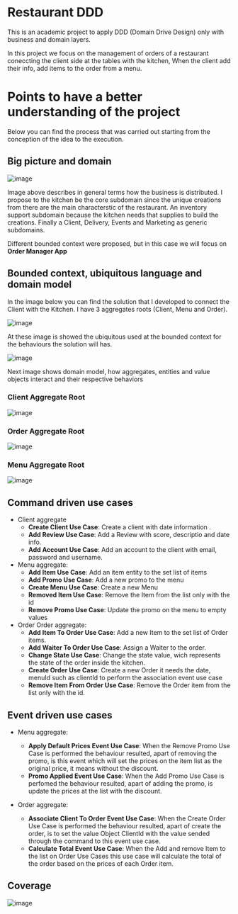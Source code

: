 # Restaurant DDD

This is an academic project to apply DDD (Domain Drive Design) only with business and domain layers.

In this project we focus on the management of orders of a restaurant coneccting the client side at the tables with the kitchen, 
When the client add their info, add items to the order from a menu.


# Points to have a better understanding of the project

Below you can find the process that was carried out starting from the conception of the idea to the execution.

## Big picture and domain

![image](https://user-images.githubusercontent.com/98781195/224407998-3949f37e-7872-4ef5-b866-6b8552e6a2f7.png)

Image above describes in general terms how the business is distributed.
I propose to the kitchen be the core subdomain since the unique creations from there are the main characterstic of the restaurant.
An inventory support subdomain because the kitchen needs that supplies to build the creations.
Finally a Client, Delivery, Events and Marketing as generic subdomains.

Different bounded context were proposed, but in this case we will focus on **Order Manager App** 

## Bounded context, ubiquitous language and domain model

In the image below you can find the solution that I developed to connect the Client with the Kitchen. I have 3 aggregates roots (Client, Menu and Order).

![image](https://user-images.githubusercontent.com/98781195/224409155-829e774a-455b-425d-8359-522a01118a31.png)

At these image is showed the ubiquitous used at the bounded context for the behaviours the solution will has.

![image](https://user-images.githubusercontent.com/98781195/224410142-bc028db5-f4ff-4c06-ab11-aa0f199b052d.png)

Next image shows domain model, how aggregates, entities and value objects interact and their respective behaviors

### Client Aggregate Root

![image](https://user-images.githubusercontent.com/98781195/224410737-757de43e-c091-4043-adab-e9843e1fe3b6.png)

### Order Aggregate Root

![image](https://user-images.githubusercontent.com/98781195/224410952-576b6495-beba-48b0-bc3c-9895a9704c01.png)

### Menu Aggregate Root

![image](https://user-images.githubusercontent.com/98781195/224411109-1fb73ca8-896d-49a0-bca1-206db955cb26.png)



## Command driven use cases

* Client aggregate
	- **Create Client Use Case**:  Create a client with date information .
	- **Add Review Use Case**: Add a Review with score, descriptio and date info.
	- **Add Account Use Case**: Add an account to the client with email, password and username.
* Menu aggregate:
	- **Add Item  Use Case**: Add an item entity to the set list of items
	- **Add Promo Use Case**: Add a new promo to the menu
	- **Create Menu Use Case**: Create a new Menu
  - **Removed Item Use Case**: Remove the Item from the list only with the id
  - **Remove Promo Use Case**: Update the promo on the menu to empty values
* Order Order aggregate:
	- **Add Item To Order Use Case**: Add a new Item to the set list of Order items.
	- **Add Waiter To Order Use Case**: Assign a Waiter to the order.
	- **Change State Use Case**: Change the state value, wich represents the state of the order inside the kitchen.
  - **Create Order Use Case**: Create a new Order it needs the date, menuId such as clientId to perform the association event use case
  - **Remove Item From Order Use Case**: Remove the Order item from the list only with the id.

## Event driven use cases

* Menu aggregate:
	- **Apply Default Prices Event Use Case**: When the Remove Promo Use Case is performed the behaviour resulted, apart of removing the promo, is this event which will set the prices on the item list as the original price, it means without the discount.
	- **Promo Applied Event Use Case**: When the Add Promo Use Case is perfomed the behaviour resulted, apart of adding the promo, is update the prices at the list with the discount.

* Order aggregate:
	- **Associate Client To Order Event Use Case**: When the Create Order Use Case is performed the behaviour resulted, apart of create the order, is to set the value Object ClientId with the value sended through the command to this event use case.
	- **Calculate Total Event Use Case**: When the Add and remove Item to the list on Order Use Cases this use case will calculate the total of the order based on the prices of each Order item.

## Coverage
![image](https://user-images.githubusercontent.com/98781195/224422059-74af0d13-b3ff-4c6a-91ef-713c4729b9eb.png)

